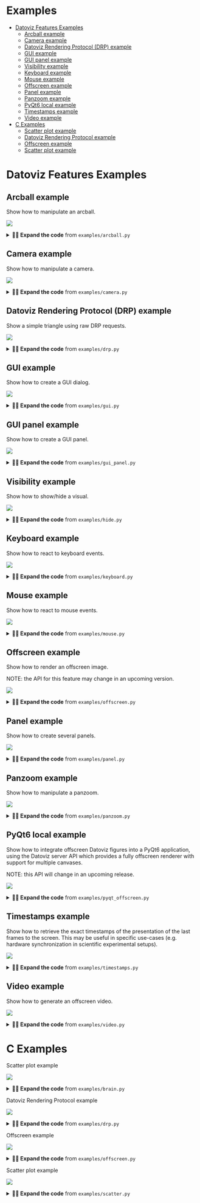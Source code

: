 # Examples

* [Datoviz Features Examples](#datoviz-features-examples)
    * [Arcball example](#arcball-example)
    * [Camera example](#camera-example)
    * [Datoviz Rendering Protocol (DRP) example](#datoviz-rendering-protocol-(drp)-example)
    * [GUI example](#gui-example)
    * [GUI panel example](#gui-panel-example)
    * [Visibility example](#visibility-example)
    * [Keyboard example](#keyboard-example)
    * [Mouse example](#mouse-example)
    * [Offscreen example](#offscreen-example)
    * [Panel example](#panel-example)
    * [Panzoom example](#panzoom-example)
    * [PyQt6 local example](#pyqt6-local-example)
    * [Timestamps example](#timestamps-example)
    * [Video example](#video-example)
* [C Examples](#c-examples)
    * [Scatter plot example](#scatter-plot-example)
    * [Datoviz Rendering Protocol example](#datoviz-rendering-protocol-example)
    * [Offscreen example](#offscreen-example)
    * [Scatter plot example](#scatter-plot-example)


# Datoviz Features Examples

## Arcball example

Show how to manipulate an arcball.

![](https://raw.githubusercontent.com/datoviz/data/main/screenshots/examples/arcball.png)

<details>
<summary><strong>👨‍💻 Expand the code</strong> from <code>examples/arcball.py</code></summary>

```python
import datoviz as dvz
from datoviz import vec3

app = dvz.app(0)
batch = dvz.app_batch(app)
scene = dvz.scene(batch)
# NOTE: at the moment, you need to set this flag when creating a figure if you intend to use ImGui.
figure = dvz.figure(scene, 800, 600, dvz.CANVAS_FLAGS_IMGUI)
panel = dvz.panel_default(figure)
visual = dvz.demo_panel_3D(panel)

# Get or create an arcball interaction for a panel.
arcball = dvz.panel_arcball(panel)

# Set initial angles for the arcball (which modifies the model matrix).
dvz.arcball_initial(arcball, vec3(-1.5, 0.0, +1.5))

# NOTE: at the moment, we need to tell Datoviz that the panel transform has changed.
dvz.panel_update(panel)

# Display a little GUI widget with sliders to control the arcball angles.
dvz.arcball_gui(arcball, app, dvz.figure_id(figure), panel)

dvz.scene_run(scene, app, 0)
dvz.scene_destroy(scene)
dvz.app_destroy(app)
```
</details>

## Camera example

Show how to manipulate a camera.

![](https://raw.githubusercontent.com/datoviz/data/main/screenshots/examples/camera.png)

<details>
<summary><strong>👨‍💻 Expand the code</strong> from <code>examples/camera.py</code></summary>

```python
import datoviz as dvz
from datoviz import vec3

app = dvz.app(0)
batch = dvz.app_batch(app)
scene = dvz.scene(batch)
# NOTE: at the moment, you need to set this flag when creating a figure if you intend to use ImGui.
figure = dvz.figure(scene, 800, 600, 0)
panel = dvz.panel_default(figure)
visual = dvz.demo_panel_3D(panel)

# Get or create the panel's 3D perspective camera.
camera = dvz.panel_camera(panel, 0)

# Camera initial parameters (the ones used when calling camera_reset()).
eye = vec3(0, 0, 2)
up = vec3(0, 1, 0)
lookat = vec3(0, 0, 0)
dvz.camera_initial(camera, eye, lookat, up)

# NOTE: at the moment, we need to tell Datoviz that the panel transform has changed.
dvz.panel_update(panel)

# Keyboard event callback function.


@dvz.keyboard
def on_keyboard(app, window_id, ev):
    global eye

    # Camera movement offset.
    d = .1

    # Keyboard events are PRESS, RELEASE, and REPEAT.
    if ev.type != dvz.KEYBOARD_EVENT_RELEASE:

        # Move the camera position depending on the pressed keys.
        if ev.key == dvz.KEY_UP:
            eye[2] -= d
        elif ev.key == dvz.KEY_DOWN:
            eye[2] += d
        elif ev.key == dvz.KEY_LEFT:
            eye[0] -= d
        elif ev.key == dvz.KEY_RIGHT:
            eye[0] += d

        # Update the camera position.
        dvz.camera_position(camera, eye)

        # Update the lookat position (just forward looking).
        lookat = vec3(*eye)
        lookat[2] -= 1
        dvz.camera_lookat(camera, lookat)

        # Optional here, this is just to show how to update the up vector of the camera.
        dvz.camera_up(camera, vec3(0, 1, 0))

        # Important: we must update the panel after the panel transformation parameters
        # have changed.
        dvz.panel_update(panel)


# We register the keyboard callback function.
dvz.app_on_keyboard(app, on_keyboard, None)

dvz.scene_run(scene, app, 0)
dvz.scene_destroy(scene)
dvz.app_destroy(app)
```
</details>

## Datoviz Rendering Protocol (DRP) example

Show a simple triangle using raw DRP requests.

![](https://raw.githubusercontent.com/datoviz/data/main/screenshots/examples/drp.png)

<details>
<summary><strong>👨‍💻 Expand the code</strong> from <code>examples/drp.py</code></summary>

```python
import numpy as np
import datoviz as dvz

app = dvz.app(0)
batch = dvz.app_batch(app)

# Constants.
width = 1024
height = 768

# Define the Vertex dtype
vertex_dtype = np.dtype([
    ('pos', np.float32, (3,)),  # 3D position (vec3)
    ('color', np.uint8, (4,))   # RGBA color (cvec4)
])
vertex_size = vertex_dtype.itemsize
pos_offset = vertex_dtype.fields['pos'][1]
color_offset = vertex_dtype.fields['color'][1]


# Create a canvas.
req = dvz.create_canvas(batch, width, height, dvz.DEFAULT_CLEAR_COLOR, 0)
canvas_id = req.id


# Create a custom graphics.
req = dvz.create_graphics(batch, dvz.GRAPHICS_CUSTOM, 0)
graphics_id = req.id


# Vertex shader.
vertex_glsl = """
#version 450

layout(location = 0) in vec3 pos;
layout(location = 1) in vec4 color;
layout(location = 0) out vec4 out_color;

void main()
{
    gl_Position = vec4(pos, 1.0);
    out_color = color;
}
"""

req = dvz.create_glsl(
    batch, dvz.SHADER_VERTEX, vertex_glsl)

# Assign the shader to the graphics pipe.
vertex_id = req.id
dvz.set_shader(batch, graphics_id, vertex_id)


# Fragment shader.
fragment_glsl = """
#version 450

layout(location = 0) in vec4 in_color;
layout(location = 0) out vec4 out_color;

void main()
{
    out_color = in_color;
}
"""

req = dvz.create_glsl(
    batch, dvz.SHADER_FRAGMENT, fragment_glsl)

# Assign the shader to the graphics pipe.
fragment_id = req.id
dvz.set_shader(batch, graphics_id, fragment_id)


# Primitive topology.
dvz.set_primitive(batch, graphics_id, dvz.PRIMITIVE_TOPOLOGY_TRIANGLE_LIST)

# Polygon mode.
dvz.set_polygon(batch, graphics_id, dvz.POLYGON_MODE_FILL)


# Vertex binding.
dvz.set_vertex(
    batch, graphics_id, 0, vertex_size, dvz.VERTEX_INPUT_RATE_VERTEX)

# Vertex attrs.
dvz.set_attr(batch, graphics_id, 0, 0, dvz.FORMAT_R32G32B32_SFLOAT, pos_offset)
dvz.set_attr(batch, graphics_id, 0, 1, dvz.FORMAT_R8G8B8A8_UNORM, color_offset)


# Create the vertex buffer dat.
req = dvz.create_dat(batch, dvz.BUFFER_TYPE_VERTEX, 3 * vertex_size, 0)
dat_id = req.id

# Bind the vertex buffer dat to the graphics pipe.
req = dvz.bind_vertex(batch, graphics_id, 0, dat_id, 0)

# Upload the triangle data.
data = np.array([
    ((-1, +1, 0), (255, 0, 0, 255)),
    ((+1, +1, 0), (0, 255, 0, 255)),
    ((+0, -1, 0), (0, 0, 255, 255)),
], dtype=vertex_dtype)
req = dvz.upload_dat(batch, dat_id, 0, 3 * vertex_size, data, 0)


# Commands.
dvz.record_begin(batch, canvas_id)
dvz.record_viewport(
    batch, canvas_id, dvz.DEFAULT_VIEWPORT, dvz.DEFAULT_VIEWPORT)
dvz.record_draw(batch, canvas_id, graphics_id, 0, 3, 0, 1)
dvz.record_end(batch, canvas_id)


# Run the application.

# NOTE: disabling this example for now as the current stable version of Datoviz is NOT built with
# shaderc support, due to compatibility issues on Linux. We'll fix it later.
# dvz.app_run(app, 0)

# Cleanup.
dvz.app_destroy(app)
```
</details>

## GUI example

Show how to create a GUI dialog.

![](https://raw.githubusercontent.com/datoviz/data/main/screenshots/examples/gui.png)

<details>
<summary><strong>👨‍💻 Expand the code</strong> from <code>examples/gui.py</code></summary>

```python
import ctypes
import numpy as np
import datoviz as dvz
from datoviz import vec2, vec3, Out

app = dvz.app(0)
batch = dvz.app_batch(app)
scene = dvz.scene(batch)
# NOTE: at the moment, you need to set this flag when creating a figure if you intend to use ImGui.
figure = dvz.figure(scene, 800, 600, dvz.CANVAS_FLAGS_IMGUI)

# Dialog width.
w = 300

labels = [
    "col0", "col1", "col2",
    "0",    "1",    "2",
    "3",    "4",    "5"]
rows = 2
cols = 3
selected = np.array([False, True], dtype=np.bool)

# IMPORTANT: these values need to be defined outside of the GUI callback.
checked = Out(True)
color = vec3(.7, .5, .3)

slider = Out(25.0)  # Warning: needs to be a float as it is passed to a function expecting a float

# GUI callback function, called at every frame. This is using Dear ImGui, an immediate-mode
# GUI system. This means the GUI is recreated from scratch at every frame.


@dvz.gui
def on_gui(app, fid, ev):

    # Set the size of the next GUI dialog.
    dvz.gui_pos(vec2(25, 25), vec2(0, 0))
    dvz.gui_size(vec2(w + 20, 550))

    # Start a GUI dialog, specifying a dialog title.
    dvz.gui_begin("My GUI", 0)

    # Add a button. The function returns whether the button was pressed during this frame.
    if dvz.gui_button("Button", w, 30):
        print("button clicked")

    # Create a tree, this call returns True if this node is unfolded.
    if dvz.gui_node("Item 1"):
        # Display an item in the tree.
        dvz.gui_selectable("Hello inside item 1")
        # Return True if this item was clicked.
        if dvz.gui_clicked():
            print("clicked sub item 1")
        # Go up one level.
        dvz.gui_pop()

    if dvz.gui_node("Item 2"):
        if dvz.gui_node("Item 2.1"):
            dvz.gui_selectable("Hello inside item 2")
            if dvz.gui_clicked():
                print("clicked sub item 2")
            dvz.gui_pop()
        dvz.gui_pop()

    if dvz.gui_table("table", rows, cols, labels, selected, 0):
        print("Selected rows:", np.nonzero(selected)[0])

    if dvz.gui_checkbox("Checkbox", checked):
        print("Checked status:", checked.value)

    if dvz.gui_colorpicker("Color picker", color, 0):
        print("Color:", color)

    if dvz.gui_slider("Slider", 0.0, 100.0, slider):
        print("Slider value:", slider.value)

    # End the GUI dialog.
    dvz.gui_end()


# Associate a GUI callback function with a figure.
dvz.app_gui(app, dvz.figure_id(figure), on_gui, None)

dvz.scene_run(scene, app, 0)
dvz.scene_destroy(scene)
dvz.app_destroy(app)
```
</details>

## GUI panel example

Show how to create a GUI panel.

![](https://raw.githubusercontent.com/datoviz/data/main/screenshots/examples/gui_panel.png)

<details>
<summary><strong>👨‍💻 Expand the code</strong> from <code>examples/gui_panel.py</code></summary>

```python
import datoviz as dvz

app = dvz.app(0)
batch = dvz.app_batch(app)
scene = dvz.scene(batch)
# NOTE: at the moment, you need to set this flag when creating a figure if you intend to use ImGui.
figure = dvz.figure(scene, 800, 600, dvz.CANVAS_FLAGS_IMGUI)

# Create a panel, specifying the panel offset and size (x, y, width, height, in pixels).
panel1 = dvz.panel(figure, 50, 50, 300, 300)
dvz.demo_panel_3D(panel1)

# Wrap a panel in a GUI dialog.
dvz.panel_gui(panel1, "Panel 1", 0)

panel2 = dvz.panel(figure, 400, 100, 300, 300)
dvz.demo_panel_2D(panel2)
dvz.panel_gui(panel2, "Panel 2", 0)

dvz.scene_run(scene, app, 0)
dvz.scene_destroy(scene)
dvz.app_destroy(app)
```
</details>

## Visibility example

Show how to show/hide a visual.

![](https://raw.githubusercontent.com/datoviz/data/main/screenshots/examples/hide.png)

<details>
<summary><strong>👨‍💻 Expand the code</strong> from <code>examples/hide.py</code></summary>

```python
import ctypes
import numpy as np
import datoviz as dvz
from datoviz import vec2, vec3, Out

app = dvz.app(0)
batch = dvz.app_batch(app)
scene = dvz.scene(batch)
# NOTE: at the moment, you need to set this flag when creating a figure if you intend to use ImGui.
figure = dvz.figure(scene, 800, 600, dvz.CANVAS_FLAGS_IMGUI)
panel = dvz.panel_default(figure)
visual = dvz.demo_panel_2D(panel)

visible = Out(True)


@dvz.gui
def on_gui(app, fid, ev):
    dvz.gui_begin("GUI", 0)
    if dvz.gui_checkbox("Visible?", visible):
        dvz.visual_show(visual, visible.value)
        dvz.figure_update(figure)
    dvz.gui_end()


dvz.app_gui(app, dvz.figure_id(figure), on_gui, None)

dvz.scene_run(scene, app, 0)
dvz.scene_destroy(scene)
dvz.app_destroy(app)
```
</details>

## Keyboard example

Show how to react to keyboard events.

![](https://raw.githubusercontent.com/datoviz/data/main/screenshots/examples/keyboard.png)

<details>
<summary><strong>👨‍💻 Expand the code</strong> from <code>examples/keyboard.py</code></summary>

```python
import datoviz as dvz

app = dvz.app(0)
batch = dvz.app_batch(app)
scene = dvz.scene(batch)
figure = dvz.figure(scene, 800, 600, 0)


@dvz.keyboard
def on_keyboard(app, window_id, ev):
    action = {dvz.KEYBOARD_EVENT_RELEASE: "released",
              dvz.KEYBOARD_EVENT_PRESS: "pressed"}.get(ev.type)
    print(f"{action} key {ev.key} ({dvz.key_name(ev.key)})")


dvz.app_on_keyboard(app, on_keyboard, None)

dvz.scene_run(scene, app, 0)
dvz.scene_destroy(scene)
dvz.app_destroy(app)
```
</details>

## Mouse example

Show how to react to mouse events.

![](https://raw.githubusercontent.com/datoviz/data/main/screenshots/examples/mouse.png)

<details>
<summary><strong>👨‍💻 Expand the code</strong> from <code>examples/mouse.py</code></summary>

```python
import datoviz as dvz

app = dvz.app(0)
batch = dvz.app_batch(app)
scene = dvz.scene(batch)
figure = dvz.figure(scene, 800, 600, 0)


@dvz.on_mouse
def on_mouse(app, window_id, ev):
    action = dvz.from_enum(dvz.MouseEventType, ev.type)
    x, y = ev.pos
    print(f"{action} ({x:.0f}, {y:.0f}) ", end="")

    if ev.type in (dvz.MOUSE_EVENT_CLICK, dvz.MOUSE_EVENT_DOUBLE_CLICK):
        button = ev.content.b.button
        print(f"{dvz.button_name(button)} button", end="")

    if ev.type in (dvz.MOUSE_EVENT_DRAG_START, dvz.MOUSE_EVENT_DRAG_STOP, dvz.MOUSE_EVENT_DRAG):
        button = ev.content.d.button
        xd, yd = ev.content.d.press_pos
        print(f"{dvz.button_name(button)} button pressed at ({xd:.0f}, {yd:.0f})", end="")

    if ev.type == dvz.MOUSE_EVENT_WHEEL:
        w = ev.content.w.dir[1]
        print(f"wheel direction {w}", end="")

    print()


dvz.app_on_mouse(app, on_mouse, None)

dvz.scene_run(scene, app, 0)
dvz.scene_destroy(scene)
dvz.app_destroy(app)
```
</details>

## Offscreen example

Show how to render an offscreen image.

NOTE: the API for this feature may change in an upcoming version.

![](https://raw.githubusercontent.com/datoviz/data/main/screenshots/examples/offscreen.png)

<details>
<summary><strong>👨‍💻 Expand the code</strong> from <code>examples/offscreen.py</code></summary>

```python
import datoviz as dvz

app = dvz.app(dvz.APP_FLAGS_OFFSCREEN)
batch = dvz.app_batch(app)
scene = dvz.scene(batch)
figure = dvz.figure(scene, 800, 600, 0)
dvz.demo_panel_2D(dvz.panel_default(figure))

# Need to run at least one frame before capturing a screenshot.
dvz.scene_run(scene, app, 1)

# Save a PNG screenshot.
dvz.app_screenshot(app, dvz.figure_id(figure), "offscreen_python.png")

dvz.scene_destroy(scene)
dvz.app_destroy(app)
```
</details>

## Panel example

Show how to create several panels.

![](https://raw.githubusercontent.com/datoviz/data/main/screenshots/examples/panel.png)

<details>
<summary><strong>👨‍💻 Expand the code</strong> from <code>examples/panel.py</code></summary>

```python
import datoviz as dvz

app = dvz.app(0)
batch = dvz.app_batch(app)
scene = dvz.scene(batch)
figure = dvz.figure(scene, 800, 600, 0)

# Create two panels side-by-side.
panel1 = dvz.panel(figure, 0, 0, 400, 600)
panel2 = dvz.panel(figure, 400, 0, 400, 600)

# Add demo visuals to the panels.
visual1 = dvz.demo_panel_2D(panel1)
visual2 = dvz.demo_panel_3D(panel2)

# Set some margins for the first panel, which affects the panel's coordinate systems.
# [-1, +1] map to the "inner" viewport.
dvz.panel_margins(panel1, 20, 100, 20, 20)  # top, right, bottom, left, like in CSS
# Indicate that the first visual should be hidden inside the margins, outside of [-1, +1].
dvz.visual_clip(visual1, dvz.VIEWPORT_CLIP_OUTER)

dvz.scene_run(scene, app, 0)
dvz.scene_destroy(scene)
dvz.app_destroy(app)
```
</details>

## Panzoom example

Show how to manipulate a panzoom.

![](https://raw.githubusercontent.com/datoviz/data/main/screenshots/examples/panzoom.png)

<details>
<summary><strong>👨‍💻 Expand the code</strong> from <code>examples/panzoom.py</code></summary>

```python
import datoviz as dvz
from datoviz import dvec2

app = dvz.app(0)
batch = dvz.app_batch(app)
scene = dvz.scene(batch)
figure = dvz.figure(scene, 800, 600, 0)
panel = dvz.panel_default(figure)
panzoom = dvz.panel_panzoom(panel)
visual = dvz.demo_panel_2D(panel)

# Create a data coordinate system [0, 100] x [0, 10].
ref = dvz.ref(0)
dvz.ref_set(ref, dvz.DIM_X, 0, 100)
dvz.ref_set(ref, dvz.DIM_Y, 0, 10)

# When passed a zero vector, dvz.panzoom_xlim() returns the current xmin and xmax in data
# coordinates.
xlim = dvec2(0)
dvz.panzoom_xlim(panzoom, ref, xlim)

# When passed a non-zero vector, dvz.panzoom_xlim() sets the current xmin and xmax.
xlim[1] /= 2.0
dvz.panzoom_xlim(panzoom, ref, xlim)

# NOTE: at the moment, we need to tell Datoviz that the panel transform has changed.
dvz.panel_update(panel)

dvz.scene_run(scene, app, 0)

dvz.ref_destroy(ref)
dvz.scene_destroy(scene)
dvz.app_destroy(app)
```
</details>

## PyQt6 local example

Show how to integrate offscreen Datoviz figures into a PyQt6 application, using the Datoviz
server API which provides a fully offscreen renderer with support for multiple canvases.

NOTE: this API will change in an upcoming release.

![](https://raw.githubusercontent.com/datoviz/data/main/screenshots/examples/pyqt_offscreen.png)

<details>
<summary><strong>👨‍💻 Expand the code</strong> from <code>examples/pyqt_offscreen.py</code></summary>

```python
import sys

try:
    from PyQt6.QtWidgets import QApplication, QMainWindow, QSplitter
    from PyQt6.QtCore import Qt
except:
    from PyQt5.QtWidgets import QApplication, QMainWindow, QSplitter
    from PyQt5.QtCore import Qt

import datoviz as dvz
from datoviz.backends.pyqt6 import QtServer


WIDTH, HEIGHT = 800, 600


class ExampleWindow(QMainWindow):
    def __init__(self):
        super().__init__()
        self.setWindowTitle("Example Qt Datoviz window")

        # Create a Qt Datoviz server.
        self.qt_server = QtServer()

        # Create two figures (special Qt widgets with a Datoviz figure).
        w, h = WIDTH // 2, HEIGHT
        self.qt_figure1 = self.qt_server.create_figure(w, h)
        self.qt_figure2 = self.qt_server.create_figure(w, h)

        # Fill the figures with mock data.
        dvz.demo_panel_2D(dvz.panel(self.qt_figure1.figure, 0, 0, w, h))
        dvz.demo_panel_2D(dvz.panel(self.qt_figure2.figure, 0, 0, w, h))

        # Add the two figures in the main window.
        splitter = QSplitter(Qt.Orientation.Horizontal)
        splitter.addWidget(self.qt_figure1)
        splitter.addWidget(self.qt_figure2)
        splitter.setCollapsible(0, False)
        splitter.setCollapsible(1, False)
        self.setCentralWidget(splitter)
        self.resize(WIDTH, HEIGHT)


if __name__ == "__main__":
    app = QApplication(sys.argv)
    mw = ExampleWindow()
    mw.show()
    sys.exit(app.exec())
```
</details>

## Timestamps example

Show how to retrieve the exact timestamps of the presentation of the last frames to the screen.
This may be useful in specific use-cases (e.g. hardware synchronization in scientific experimental
setups).

![](https://raw.githubusercontent.com/datoviz/data/main/screenshots/examples/timestamps.png)

<details>
<summary><strong>👨‍💻 Expand the code</strong> from <code>examples/timestamps.py</code></summary>

```python
import numpy as np
import datoviz as dvz

app = dvz.app(0)
batch = dvz.app_batch(app)
scene = dvz.scene(batch)
figure = dvz.figure(scene, 800, 600, 0)
panel = dvz.panel_default(figure)
dvz.demo_panel_2D(panel)

# Frame presentation timestamps.
# Every second, we show the timestamps of the last `count` frames.
count = 5

# We prepare the arrays holding the data.
seconds = np.zeros(count, dtype=np.uint64)  # epoch, in seconds
nanoseconds = np.zeros(count, dtype=np.uint64)  # number of ns within the second


@dvz.timer
def on_timer(app, window_id, ev):
    #  The timestamps are automatically recorded at every frame, this call fetches the last
    # `count` ones.
    dvz.app_timestamps(app, dvz.figure_id(figure), count, seconds, nanoseconds)

    # We display the values.
    print(f"Last {count} frames:")
    print(np.c_[seconds, nanoseconds])


# Timer: retrieve and display the timestamps every second.
# NOTE: it is currently impossible to call dvz.app_timestamps() after the window has been closed.
dvz.app_ontimer(app, on_timer, None)
dvz.app_timer(app, 0, 1, 0)

# Run the application and cleanup.
dvz.scene_run(scene, app, 0)
dvz.scene_destroy(scene)
dvz.app_destroy(app)
```
</details>

## Video example

Show how to generate an offscreen video.

![](https://raw.githubusercontent.com/datoviz/data/main/screenshots/examples/video.png)

<details>
<summary><strong>👨‍💻 Expand the code</strong> from <code>examples/video.py</code></summary>

```python
from pathlib import Path
import os
import numpy as np

try:
    import tqdm
    import imageio
except ImportError as e:
    print("This example requires the tqdm and imageio dependencies. Aborting")
    exit()

import datoviz as dvz
from datoviz import vec3


# Image size.
WIDTH, HEIGHT = 1920, 1280

# Initialize Datoviz scene.
server = dvz.server(0)
scene = dvz.scene(None)
batch = dvz.scene_batch(scene)
figure = dvz.figure(scene, WIDTH, HEIGHT, 0)
panel = dvz.panel_default(figure)
visual = dvz.demo_panel_3D(panel)
arcball = dvz.panel_arcball(panel)
camera = dvz.panel_camera(panel, 0)


# Rendering function.
def render(angle):
    # Update the arcball angle.
    dvz.arcball_set(arcball, vec3(0, angle, 0))
    dvz.panel_update(panel)

    # Render the scene.
    dvz.scene_render(scene, server)

    # Get the image as a NumPy array (3*uint8 for RGB components).
    rgb = dvz.server_grab(server, dvz.figure_id(figure), 0)
    img = dvz.pointer_image(rgb, WIDTH, HEIGHT)
    return img


# Make the video.
fps = 60  # number of frames per second in the video
laps = 1  # number of rotations
lap_duration = 4.0  # duration of each rotation
frame_count = int(lap_duration * laps * fps)  # total number of frames to generate
# path to video file to write
output_file = Path(__file__).parent / "video.mp4"
kwargs = dict(
    fps=fps,
    format="FFMPEG",
    mode="I",
    # Quality FFMPEG presets
    codec="libx264",
    output_params=(
        "-preset slow -crf 18 -color_range 1 -colorspace bt709 "
        "-color_primaries bt709 -color_trc bt709"
    ).split(" "),
    pixelformat="yuv420p",
)
if 'DVZ_CAPTURE' not in os.environ:  # HACK: avoid recording the video with `just runexamples`
    with imageio.get_writer(output_file, **kwargs) as writer:
        for angle in tqdm.tqdm(np.linspace(0, 2 * np.pi, frame_count)[:-1]):
            writer.append_data(render(angle))

# Cleanup.
dvz.server_destroy(server)
```
</details>

# C Examples

Scatter plot example

![](https://raw.githubusercontent.com/datoviz/data/main/screenshots/examples/brain.png)

<details>
<summary><strong>👨‍💻 Expand the code</strong> from <code>examples/brain.py</code></summary>

```c
/*************************************************************************************************/
/*  Scatter plot example                                                                         */
/*************************************************************************************************/

/// We import the library public header.
#include <datoviz.h>


// Callback function called at every mouse event (mouse, click, drag...)
static void show_arcball_angles(DvzApp* app, DvzId window_id, DvzMouseEvent ev)
{
    ANN(app);

    // We only run the callback function when mouse drag stops (button down, move, button up).
    if (ev.type != DVZ_MOUSE_EVENT_DRAG_STOP)
        return;

    // The user data is passed as last argument in dvz_app_on_mouse().
    DvzArcball* arcball = (DvzArcball*)ev.user_data;
    ANN(arcball);

    // Get the arcball angles and display them.
    vec3 angles = {0};
    dvz_arcball_angles(arcball, angles);
    printf("Arcball angles: %.02f, %.02f, %.02f\n", angles[0], angles[1], angles[2]);
}


// Entry point.
int main(int argc, char** argv)
{
    // Create app object.
    DvzApp* app = dvz_app(0);
    DvzBatch* batch = dvz_app_batch(app);

    // Create a scene.
    DvzScene* scene = dvz_scene(batch);

    // Create a figure.
    DvzFigure* figure = dvz_figure(scene, 800, 600, DVZ_CANVAS_FLAGS_FPS);

    // Create a panel.
    DvzPanel* panel = dvz_panel_default(figure);

    // Arcball.
    DvzArcball* arcball = dvz_panel_arcball(panel);

    // Set the initial arcball angles.
    dvz_arcball_initial(arcball, (vec3){+0.6, -1.2, +3.0});
    dvz_panel_update(panel); // IMPORTANT after changing the interactivity parameters

    // File path to a .obj file.
    // This is a 3D mesh reconstruction of a mouse brain, provided by the Allen Institute.
    char path[1024] = {0};
    snprintf(path, sizeof(path), "data/mesh/brain.obj");

    // Load the obj file.
    DvzShape shape = dvz_shape_obj(path);
    if (!shape.vertex_count)
    {
        dvz_shape_destroy(&shape);
        return 0;
    }

    // Set the color of every vertex (the shape comes with an already allocated color array).
    for (uint32_t i = 0; i < shape.vertex_count; i++)
    {
        // Generate colors using the "bwr" colormap, in reverse (blue -> red).
        // dvz_colormap_scale(
        //     DVZ_CMAP_COOLWARM, shape.vertex_count - 1 - i, 0, shape.vertex_count,
        //     shape.color[i]);
        // shape.color[i][0] = shape.color[i][1] = shape.color[i][2] = 128;
        shape.color[i][3] = 32;
    }

    // Create a mesh visual with basic lightingsupport.
    DvzVisual* visual = dvz_mesh_shape(batch, &shape, DVZ_MESH_FLAGS_LIGHTING);

    // NOTE: transparent meshes require special care.
    dvz_visual_depth(visual, DVZ_DEPTH_TEST_DISABLE); // disable depth test
    dvz_visual_cull(visual, DVZ_CULL_MODE_BACK);      // cull mode
    dvz_visual_blend(visual, DVZ_BLEND_OIT);          // special, imperfect order-independent blend
    dvz_mesh_light_params(visual, 0, (vec4){.75, .1, .1, 16}); // light parameters

    // Add the visual to the panel AFTER setting the visual's data.
    dvz_panel_visual(panel, visual, 0);

    // Print the arcball angles in the terminal.
    dvz_app_on_mouse(app, show_arcball_angles, arcball);

    // Run the app.
    dvz_scene_run(scene, app, 0);

    // Cleanup.
    dvz_scene_destroy(scene);
    dvz_app_destroy(app);

    return 0;
}

```
</details>

Datoviz Rendering Protocol example

![](https://raw.githubusercontent.com/datoviz/data/main/screenshots/examples/drp.png)

<details>
<summary><strong>👨‍💻 Expand the code</strong> from <code>examples/drp.py</code></summary>

```c
/*************************************************************************************************/
/*  Datoviz Rendering Protocol example                                                           */
/*************************************************************************************************/

// Imports.
#include <datoviz_protocol.h>
#include <stddef.h>

// Entry point.
int main(int argc, char** argv)
{
    // Create app object.
    DvzApp* app = dvz_app(0);
    DvzBatch* batch = dvz_app_batch(app);
    DvzRequest req = {0};

    // Constants.
    uint32_t width = 1024;
    uint32_t height = 768;

    // Structure holding the vertex data.
    struct Vertex
    {
        vec3 pos;
        DvzColor color;
    };


    // Create a canvas.
    req = dvz_create_canvas(batch, width, height, DVZ_DEFAULT_CLEAR_COLOR, 0);
    DvzId canvas_id = req.id;


    // Create a custom graphics.
    req = dvz_create_graphics(batch, DVZ_GRAPHICS_CUSTOM, 0);
    DvzId graphics_id = req.id;


    // Vertex shader.
    const char* vertex_glsl = //
        "#version 450\n"
        "\n"
        "layout(location = 0) in vec3 pos;\n"
        "layout(location = 1) in vec4 color;\n"
        "layout(location = 0) out vec4 out_color;\n"
        "\n"
        "void main()\n"
        "{\n"
        "    gl_Position = vec4(pos, 1.0);\n"
        "    out_color = color;\n"
        "}\n";
    req = dvz_create_glsl(batch, DVZ_SHADER_VERTEX, vertex_glsl);

    // Assign the shader to the graphics pipe.
    DvzId vertex_id = req.id;
    dvz_set_shader(batch, graphics_id, vertex_id);


    // Fragment shader.
    const char* fragment_glsl = //
        "#version 450\n"
        "\n"
        "layout(location = 0) in vec4 in_color;\n"
        "layout(location = 0) out vec4 out_color;\n"
        "\n"
        "void main()\n"
        "{\n"
        "    out_color = in_color;\n"
        "}\n";
    req = dvz_create_glsl(batch, DVZ_SHADER_FRAGMENT, fragment_glsl);

    // Assign the shader to the graphics pipe.
    DvzId fragment_id = req.id;
    dvz_set_shader(batch, graphics_id, fragment_id);


    // Primitive topology.
    dvz_set_primitive(batch, graphics_id, DVZ_PRIMITIVE_TOPOLOGY_TRIANGLE_LIST);

    // Polygon mode.
    dvz_set_polygon(batch, graphics_id, DVZ_POLYGON_MODE_FILL);


    // Vertex binding.
    dvz_set_vertex(batch, graphics_id, 0, sizeof(struct Vertex), DVZ_VERTEX_INPUT_RATE_VERTEX);

    // Vertex attrs.
    dvz_set_attr(
        batch, graphics_id, 0, 0, DVZ_FORMAT_R32G32B32_SFLOAT, offsetof(struct Vertex, pos));
    dvz_set_attr(
        batch, graphics_id, 0, 1, DVZ_FORMAT_R8G8B8A8_UNORM, offsetof(struct Vertex, color));


    // Create the vertex buffer dat.
    req = dvz_create_dat(batch, DVZ_BUFFER_TYPE_VERTEX, 3 * sizeof(struct Vertex), 0);
    DvzId dat_id = req.id;

    // Bind the vertex buffer dat to the graphics pipe.
    req = dvz_bind_vertex(batch, graphics_id, 0, dat_id, 0);

    // Upload the triangle data.
    struct Vertex data[] = {
        {{-1, +1, 0}, {255, 0, 0, 255}},
        {{+1, +1, 0}, {0, 255, 0, 255}},
        {{+0, -1, 0}, {0, 0, 255, 255}},
    };
    req = dvz_upload_dat(batch, dat_id, 0, sizeof(data), data, 0);


    // Commands.
    dvz_record_begin(batch, canvas_id);
    dvz_record_viewport(batch, canvas_id, DVZ_DEFAULT_VIEWPORT, DVZ_DEFAULT_VIEWPORT);
    dvz_record_draw(batch, canvas_id, graphics_id, 0, 3, 0, 1);
    dvz_record_end(batch, canvas_id);


    // Run the application.
    dvz_app_run(app, 0);

    // Cleanup.
    dvz_app_destroy(app);

    return 0;
}

```
</details>

Offscreen example

![](https://raw.githubusercontent.com/datoviz/data/main/screenshots/examples/offscreen.png)

<details>
<summary><strong>👨‍💻 Expand the code</strong> from <code>examples/offscreen.py</code></summary>

```c
/*************************************************************************************************/
/*  Offscreen example                                                                            */
/*************************************************************************************************/

/// We import the library public header.
#include <datoviz.h>

// Entry point.
int main(int argc, char** argv)
{
    // Create app object.
    DvzApp* app = dvz_app(DVZ_APP_FLAGS_OFFSCREEN);
    DvzBatch* batch = dvz_app_batch(app);

    // Create a scene.
    DvzScene* scene = dvz_scene(batch);

    // Create a figure.
    DvzFigure* figure = dvz_figure(scene, 800, 600, 0);

    // Create a panel.
    DvzPanel* panel = dvz_panel_default(figure);

    // Panzoom.
    DvzPanzoom* pz = dvz_panel_panzoom(panel);

    // Create a visual.
    DvzVisual* visual = dvz_point(batch, 0);

    // Allocate a number of points.
    const uint32_t n = 10000;
    dvz_point_alloc(visual, n);

    // Set the point positions.
    vec3* pos = dvz_mock_pos_2D(n, 0.25);
    dvz_point_position(visual, 0, n, pos, 0);
    FREE(pos);

    // Set the point RGBA colors.
    DvzColor* color = dvz_mock_color(n, 128);
    dvz_point_color(visual, 0, n, color, 0);
    FREE(color);

    // Set the point sizes.
    float* size = dvz_mock_uniform(n, 25, 50);
    dvz_point_size(visual, 0, n, size, 0);
    FREE(size);

    // Add the visual to the panel AFTER setting the visual's data.
    dvz_panel_visual(panel, visual, 0);

    // Run the app.
    dvz_scene_run(scene, app, 0);

    // Screenshot.
    dvz_app_screenshot(app, dvz_figure_id(figure), "offscreen_example.png");

    // Cleanup.
    dvz_scene_destroy(scene);
    dvz_app_destroy(app);

    return 0;
}

```
</details>

Scatter plot example

![](https://raw.githubusercontent.com/datoviz/data/main/screenshots/examples/scatter.png)

<details>
<summary><strong>👨‍💻 Expand the code</strong> from <code>examples/scatter.py</code></summary>

```c
/*************************************************************************************************/
/*  Scatter plot example                                                                         */
/*************************************************************************************************/

/// We import the library public header.
#include <datoviz.h>

// Entry point.
int main(int argc, char** argv)
{
    // Create app object.
    DvzApp* app = dvz_app(0);
    DvzBatch* batch = dvz_app_batch(app);

    // Create a scene.
    DvzScene* scene = dvz_scene(batch);

    // Create a figure.
    DvzFigure* figure = dvz_figure(scene, 800, 600, 0);

    // Create a panel.
    DvzPanel* panel = dvz_panel_default(figure);

    // Panzoom.
    DvzPanzoom* pz = dvz_panel_panzoom(panel);

    // Create a visual.
    DvzVisual* visual = dvz_point(batch, 0);

    // Allocate a number of points.
    const uint32_t n = 10000;
    dvz_point_alloc(visual, n);

    // Set the point positions.
    vec3* pos = dvz_mock_pos_2D(n, 0.25);
    dvz_point_position(visual, 0, n, pos, 0);
    FREE(pos);

    // Set the point RGBA colors.
    DvzColor* color = dvz_mock_color(n, 128);
    dvz_point_color(visual, 0, n, color, 0);
    FREE(color);

    // Set the point sizes.
    float* size = dvz_mock_uniform(n, 25, 50);
    dvz_point_size(visual, 0, n, size, 0);
    FREE(size);

    // Add the visual to the panel AFTER setting the visual's data.
    dvz_panel_visual(panel, visual, 0);

    // Run the app.
    dvz_scene_run(scene, app, 0);

    // Cleanup.
    dvz_scene_destroy(scene);
    dvz_app_destroy(app);

    return 0;
}

```
</details>


